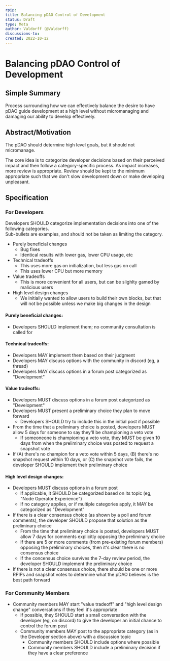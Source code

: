 ```yaml
---
rpip: 
title: Balancing pDAO Control of Development
status: Draft
type: Meta
author: Valdorff (@Valdorff)
discussions-to: 
created: 2022-10-12
---
```

# Balancing pDAO Control of Development

## Simple Summary

Process surrounding how we can effectively balance the desire to have pDAO guide development at a
high level without micromanaging and damaging our ability to develop effectively.

## Abstract/Motivation

The pDAO should determine high level goals, but it should not micromanage.

The core idea is to categorize developer decisions based on their perceived impact and then follow
a category-specific process. As impact increases, more review is appropriate. Review should be kept
to the minimum appropriate such that we don't slow development down or make developing unpleasant.

## Specification

### For Developers
Developers SHOULD categorize implementation decisions into one of the following categories. \
Sub-bullets are examples, and should not be taken as limiting the category.
- Purely beneficial changes
  - Bug fixes
  - Identical results with lower gas, lower CPU usage, etc
- Technical tradeoffs
  - This uses more gas on initialization, but less gas on call
  - This uses lower CPU but more memory
- Value tradeoffs
  - This is more convenient for all users, but can be slighlty gamed by malicious users
- High level design changes
  - We initially wanted to allow users to build their own blocks, but that will not be possible
    unless we make big changes in the design

#### Purely beneficial changes:
- Developers SHOULD implement them; no community consultation is called for

#### Technical tradeoffs:
- Developers MAY implement them based on their judgment
- Developers MAY discuss options with the community in discord (eg, a thread)
- Developers MAY discuss options in a forum post categorized as "Development"

#### Value tradeoffs:
- Developers MUST discuss options in a forum post categorized as "Development"
- Developers MUST present a preliminary choice they plan to move forward
  - Developers SHOULD try to include this in the initial post if possible
- From the time that a preliminary choice is posted, developers MUST allow 5 days for someone to say
  they'll be championing a veto vote
  - If someoneone is championing a veto vote, they MUST be given 10 days from when the preliminary
    choice was posted to request a snapshot vote
- If (A) there's no champion for a veto vote within 5 days, (B) there's no snapshot request within
  10 days, or (C) the snapshot vote fails, the developer SHOULD implement their preliminary choice

#### High level design changes:
- Developers MUST discuss options in a forum post
  - If applicable, it SHOULD be categorized based on its topic (eg, "Node Operator Experience")
  - If no category applies, or if multiple categories apply, it MAY be categorized as "Development"
- If there is a clear consensus choice (as shown by a poll and forum comments), the developer SHOULD
  propose that solution as the preliminary choice
  - From the time that preliminary choice is posted, developers MUST allow 7 days for comments
    explicitly opposing the preliminary choice
  - If there are 5 or more comments (from pre-existing forum members) opposing the preliminary
    choices, then it's clear there is no consensus choice
  - If the concensus choice survives the 7-day review period, the developer SHOULD implement the
    preliminary choice
- If there is not a clear consensus choice, there should be one or more RPIPs and snapshot votes to
  determine what the pDAO believes is the best path forward

### For Community Members
- Community members MAY start "value tradeoff" and "high level design change" conversations if they
  feel it's appropriate
  - If possible, they SHOULD start a small conversation with the developer (eg, on discord) to give
    the developer an initial chance to control the forum post
  - Community members MAY post to the appropriate category (as in the Developer section above) with
    a discussion topic
    - Community members SHOULD include options where possible
    - Community members SHOULD include a preliminary decision if they have a clear preference
